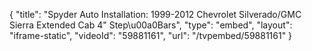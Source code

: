 {
    "title": "Spyder Auto Installation: 1999-2012 Chevrolet Silverado\/GMC Sierra Extended Cab 4\" Step\u00a0Bars",
    "type": "embed",
    "layout": "iframe-static",
    "videoId": "59881161",
    "url": "\/tvpembed\/59881161"
}